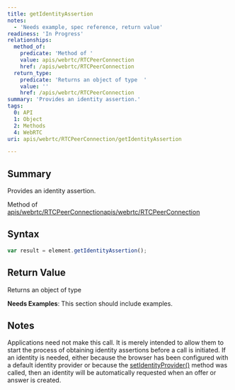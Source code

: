 ```yaml
---
title: getIdentityAssertion
notes:
  - 'Needs example, spec reference, return value'
readiness: 'In Progress'
relationships:
  method_of:
    predicate: 'Method of '
    value: apis/webrtc/RTCPeerConnection
    href: /apis/webrtc/RTCPeerConnection
  return_type:
    predicate: 'Returns an object of type  '
    value: ''
    href: /apis/webrtc/RTCPeerConnection
summary: 'Provides an identity assertion.'
tags:
  0: API
  1: Object
  2: Methods
  4: WebRTC
uri: apis/webrtc/RTCPeerConnection/getIdentityAssertion

---
```

## <span>Summary</span>

Provides an identity assertion.

Method of [apis/webrtc/RTCPeerConnection](/apis/webrtc/RTCPeerConnection)[apis/webrtc/RTCPeerConnection](/apis/webrtc/RTCPeerConnection)

## <span>Syntax</span>

``` js
var result = element.getIdentityAssertion();
```

## <span>Return Value</span>

Returns an object of type<span></span>

**Needs Examples**: This section should include examples.

## <span>Notes</span>

Applications need not make this call. It is merely intended to allow them to start the process of obtaining identity assertions before a call is initiated. If an identity is needed, either because the browser has been configured with a default identity provider or because the [setIdentityProvider()](/apis/webrtc/RTCPeerConnection/setIdentityProvider) method was called, then an identity will be automatically requested when an offer or answer is created.